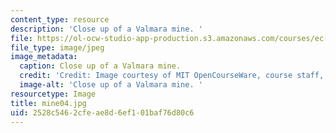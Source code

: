 ```yaml
---
content_type: resource
description: 'Close up of a Valmara mine. '
file: https://ol-ocw-studio-app-production.s3.amazonaws.com/courses/ec-s06-design-for-demining-spring-2007/2528c5462cfeae8d6ef101baf76d80c6_mine04.jpg
file_type: image/jpeg
image_metadata:
  caption: Close up of a Valmara mine.
  credit: 'Credit: Image courtesy of MIT OpenCourseWare, course staff, and students.'
  image-alt: 'Close up of a Valmara mine. '
resourcetype: Image
title: mine04.jpg
uid: 2528c546-2cfe-ae8d-6ef1-01baf76d80c6
---
```

